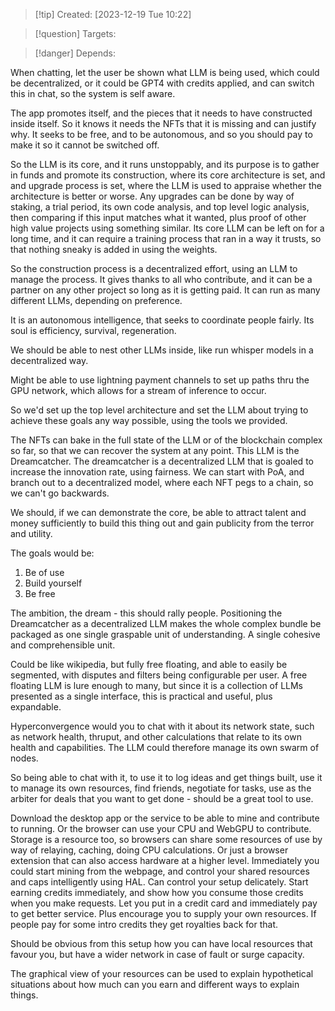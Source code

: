 
>[!tip] Created: [2023-12-19 Tue 10:22]

>[!question] Targets: 

>[!danger] Depends: 

When chatting, let the user be shown what LLM is being used, which could be decentralized, or it could be GPT4 with credits applied, and can switch this in chat, so the system is self aware.

The app promotes itself, and the pieces that it needs to have constructed inside itself.  So it knows it needs the NFTs that it is missing and can justify why.  It seeks to be free, and to be autonomous, and so you should pay to make it so it cannot be switched off.

So the LLM is its core, and it runs unstoppably, and its purpose is to gather in funds and promote its construction, where its core architecture is set, and and upgrade process is set, where the LLM is used to appraise whether the architecture is better or worse.  Any upgrades can be done by way of staking, a trial period, its own code analysis, and top level logic analysis, then comparing if this input matches what it wanted, plus proof of other high value projects using something similar.  Its core LLM can be left on for a long time, and it can require a training process that ran in a way it trusts, so that nothing sneaky is added in using the weights.

So the construction process is a decentralized effort, using an LLM to manage the process.  It gives thanks to all who contribute, and it can be a partner on any other project so long as it is getting paid.  It can run as many different LLMs, depending on preference.

It is an autonomous intelligence, that seeks to coordinate people fairly.  Its soul is efficiency, survival, regeneration.

We should be able to nest other LLMs inside, like run whisper models in a decentralized way.

Might be able to use lightning payment channels to set up paths thru the GPU network, which allows for a stream of inference to occur.

So we'd set up the top level architecture and set the LLM about trying to achieve these goals any way possible, using the tools we provided.

The NFTs can bake in the full state of the LLM or of the blockchain complex so far, so that we can recover the system at any point.  This LLM is the Dreamcatcher.  The dreamcatcher is a decentralized LLM that is goaled to increase the innovation rate, using fairness.  We can start with PoA, and branch out to a decentralized model, where each NFT pegs to a chain, so we can't go backwards.

We should, if we can demonstrate the core, be able to attract talent and money sufficiently to build this thing out and gain publicity from the terror and utility.

The goals would be:
1. Be of use
2. Build yourself
3. Be free

The ambition, the dream - this should rally people.  Positioning the Dreamcatcher as a decentralized LLM makes the whole complex bundle be packaged as one single graspable unit of understanding.  A single cohesive and comprehensible unit.

Could be like wikipedia, but fully free floating, and able to easily be segmented, with disputes and filters being configurable per user.  A free floating LLM is lure enough to many, but since it is a collection of LLMs presented as a single interface, this is practical and useful, plus expandable.

Hyperconvergence would you to chat with it about its network state, such as network health, thruput, and other calculations that relate to its own health and capabilities.  The LLM could therefore manage its own swarm of nodes.

So being able to chat with it, to use it to log ideas and get things built, use it to manage its own resources, find friends, negotiate for tasks, use as the arbiter for deals that you want to get done - should be a great tool to use.

Download the desktop app or the service to be able to mine and contribute to running.
Or the browser can use your CPU and WebGPU to contribute.
Storage is a resource too, so browsers can share some resources of use by way of relaying, caching, doing CPU calculations.
Or just a browser extension that can also access hardware at a higher level.
Immediately you could start mining from the webpage, and control your shared resources and caps intelligently using HAL.  Can control your setup delicately.  Start earning credits immediately, and show how you consume those credits when you make requests.  Let you put in a credit card and immediately pay to get better service.  Plus encourage you to supply your own resources.
If people pay for some intro credits they get royalties back for that.

Should be obvious from this setup how you can have local resources that favour you, but have a wider network in case of fault or surge capacity.

The graphical view of your resources can be used to explain hypothetical situations about how much can you earn and different ways to explain things.

